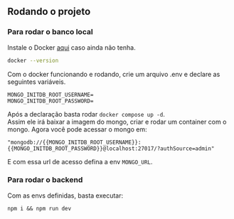 ## Rodando o projeto

### Para rodar o banco local

Instale o Docker [aqui](https://www.docker.com) caso ainda não tenha.

```bash
docker --version
```

Com o docker funcionando e rodando, crie um arquivo .env e declare as seguintes variáveis.

```env
MONGO_INITDB_ROOT_USERNAME=
MONGO_INITDB_ROOT_PASSWORD=
```

Após a declaração basta rodar `docker compose up -d`.  
Assim ele irá baixar a imagem do mongo, criar e rodar um container com o mongo.
Agora você pode acessar o mongo em:

```
"mongodb://{{MONGO_INITDB_ROOT_USERNAME}}:{{MONGO_INITDB_ROOT_PASSWORD}}@localhost:27017/?authSource=admin"
```

E com essa url de acesso defina a env `MONGO_URL`.

### Para rodar o backend

Com as envs definidas, basta executar:

```bashrc
npm i && npm run dev
```
